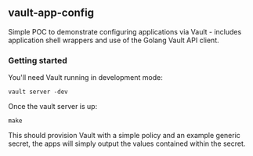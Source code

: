 ## vault-app-config

Simple POC to demonstrate configuring applications via Vault - includes application
shell wrappers and use of the Golang Vault API client.

### Getting started

You'll need Vault running in development mode:

    vault server -dev

Once the vault server is up:

    make

This should provision Vault with a simple policy and an example generic secret, the
apps will simply output the values contained within the secret.
